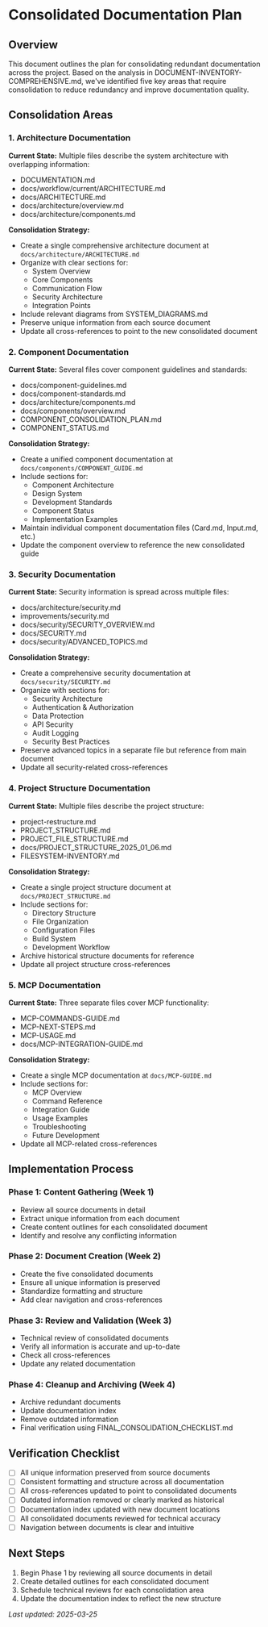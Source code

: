 # Consolidated Documentation Plan

## Overview

This document outlines the plan for consolidating redundant documentation across the project. Based on the analysis in DOCUMENT-INVENTORY-COMPREHENSIVE.md, we've identified five key areas that require consolidation to reduce redundancy and improve documentation quality.

## Consolidation Areas

### 1. Architecture Documentation

**Current State:**
Multiple files describe the system architecture with overlapping information:
- DOCUMENTATION.md
- docs/workflow/current/ARCHITECTURE.md
- docs/ARCHITECTURE.md
- docs/architecture/overview.md
- docs/architecture/components.md

**Consolidation Strategy:**
- Create a single comprehensive architecture document at `docs/architecture/ARCHITECTURE.md`
- Organize with clear sections for:
  - System Overview
  - Core Components
  - Communication Flow
  - Security Architecture
  - Integration Points
- Include relevant diagrams from SYSTEM_DIAGRAMS.md
- Preserve unique information from each source document
- Update all cross-references to point to the new consolidated document

### 2. Component Documentation

**Current State:**
Several files cover component guidelines and standards:
- docs/component-guidelines.md
- docs/component-standards.md
- docs/architecture/components.md
- docs/components/overview.md
- COMPONENT_CONSOLIDATION_PLAN.md
- COMPONENT_STATUS.md

**Consolidation Strategy:**
- Create a unified component documentation at `docs/components/COMPONENT_GUIDE.md`
- Include sections for:
  - Component Architecture
  - Design System
  - Development Standards
  - Component Status
  - Implementation Examples
- Maintain individual component documentation files (Card.md, Input.md, etc.)
- Update the component overview to reference the new consolidated guide

### 3. Security Documentation

**Current State:**
Security information is spread across multiple files:
- docs/architecture/security.md
- improvements/security.md
- docs/security/SECURITY_OVERVIEW.md
- docs/SECURITY.md
- docs/security/ADVANCED_TOPICS.md

**Consolidation Strategy:**
- Create a comprehensive security documentation at `docs/security/SECURITY.md`
- Organize with sections for:
  - Security Architecture
  - Authentication & Authorization
  - Data Protection
  - API Security
  - Audit Logging
  - Security Best Practices
- Preserve advanced topics in a separate file but reference from main document
- Update all security-related cross-references

### 4. Project Structure Documentation

**Current State:**
Multiple files describe the project structure:
- project-restructure.md
- PROJECT_STRUCTURE.md
- PROJECT_FILE_STRUCTURE.md
- docs/PROJECT_STRUCTURE_2025_01_06.md
- FILESYSTEM-INVENTORY.md

**Consolidation Strategy:**
- Create a single project structure document at `docs/PROJECT_STRUCTURE.md`
- Include sections for:
  - Directory Structure
  - File Organization
  - Configuration Files
  - Build System
  - Development Workflow
- Archive historical structure documents for reference
- Update all project structure cross-references

### 5. MCP Documentation

**Current State:**
Three separate files cover MCP functionality:
- MCP-COMMANDS-GUIDE.md
- MCP-NEXT-STEPS.md
- MCP-USAGE.md
- docs/MCP-INTEGRATION-GUIDE.md

**Consolidation Strategy:**
- Create a single MCP documentation at `docs/MCP-GUIDE.md`
- Include sections for:
  - MCP Overview
  - Command Reference
  - Integration Guide
  - Usage Examples
  - Troubleshooting
  - Future Development
- Update all MCP-related cross-references

## Implementation Process

### Phase 1: Content Gathering (Week 1)
- Review all source documents in detail
- Extract unique information from each document
- Create content outlines for each consolidated document
- Identify and resolve any conflicting information

### Phase 2: Document Creation (Week 2)
- Create the five consolidated documents
- Ensure all unique information is preserved
- Standardize formatting and structure
- Add clear navigation and cross-references

### Phase 3: Review and Validation (Week 3)
- Technical review of consolidated documents
- Verify all information is accurate and up-to-date
- Check all cross-references
- Update any related documentation

### Phase 4: Cleanup and Archiving (Week 4)
- Archive redundant documents
- Update documentation index
- Remove outdated information
- Final verification using FINAL_CONSOLIDATION_CHECKLIST.md

## Verification Checklist

- [ ] All unique information preserved from source documents
- [ ] Consistent formatting and structure across all documentation
- [ ] All cross-references updated to point to consolidated documents
- [ ] Outdated information removed or clearly marked as historical
- [ ] Documentation index updated with new document locations
- [ ] All consolidated documents reviewed for technical accuracy
- [ ] Navigation between documents is clear and intuitive

## Next Steps

1. Begin Phase 1 by reviewing all source documents in detail
2. Create detailed outlines for each consolidated document
3. Schedule technical reviews for each consolidation area
4. Update the documentation index to reflect the new structure

_Last updated: 2025-03-25_